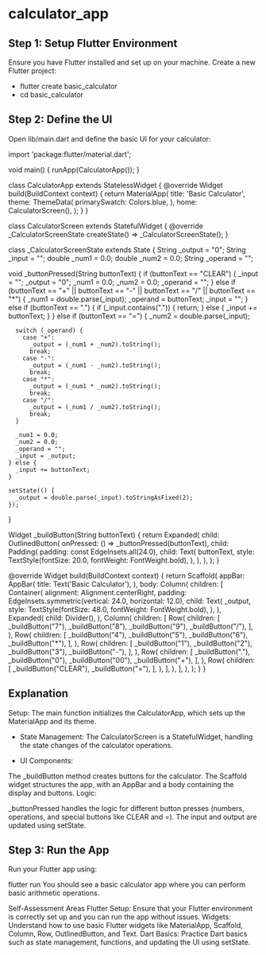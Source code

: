 # calculator_app

## Step 1: Setup Flutter Environment
Ensure you have Flutter installed and set up on your machine. Create a new Flutter project:

 
- flutter create basic_calculator
- cd basic_calculator


## Step 2: Define the UI
Open lib/main.dart and define the basic UI for your calculator:


  
import 'package:flutter/material.dart';

void main() {
  runApp(CalculatorApp());
}

class CalculatorApp extends StatelessWidget {
  @override
  Widget build(BuildContext context) {
    return MaterialApp(
      title: 'Basic Calculator',
      theme: ThemeData(
        primarySwatch: Colors.blue,
      ),
      home: CalculatorScreen(),
    );
  }
}

class CalculatorScreen extends StatefulWidget {
  @override
  _CalculatorScreenState createState() => _CalculatorScreenState();
}

class _CalculatorScreenState extends State<CalculatorScreen> {
  String _output = "0";
  String _input = "";
  double _num1 = 0.0;
  double _num2 = 0.0;
  String _operand = "";

  void _buttonPressed(String buttonText) {
    if (buttonText == "CLEAR") {
      _input = "";
      _output = "0";
      _num1 = 0.0;
      _num2 = 0.0;
      _operand = "";
    } else if (buttonText == "+" || buttonText == "-" || buttonText == "/" || buttonText == "*") {
      _num1 = double.parse(_input);
      _operand = buttonText;
      _input = "";
    } else if (buttonText == ".") {
      if (_input.contains(".")) {
        return;
      } else {
        _input += buttonText;
      }
    } else if (buttonText == "=") {
      _num2 = double.parse(_input);

      switch (_operand) {
        case "+":
          _output = (_num1 + _num2).toString();
          break;
        case "-":
          _output = (_num1 - _num2).toString();
          break;
        case "*":
          _output = (_num1 * _num2).toString();
          break;
        case "/":
          _output = (_num1 / _num2).toString();
          break;
      }

      _num1 = 0.0;
      _num2 = 0.0;
      _operand = "";
      _input = _output;
    } else {
      _input += buttonText;
    }

    setState(() {
      _output = double.parse(_input).toStringAsFixed(2);
    });
  }

  Widget _buildButton(String buttonText) {
    return Expanded(
      child: OutlinedButton(
        onPressed: () => _buttonPressed(buttonText),
        child: Padding(
          padding: const EdgeInsets.all(24.0),
          child: Text(
            buttonText,
            style: TextStyle(fontSize: 20.0, fontWeight: FontWeight.bold),
          ),
        ),
      ),
    );
  }

  @override
  Widget build(BuildContext context) {
    return Scaffold(
      appBar: AppBar(
        title: Text('Basic Calculator'),
      ),
      body: Column(
        children: <Widget>[
          Container(
            alignment: Alignment.centerRight,
            padding: EdgeInsets.symmetric(vertical: 24.0, horizontal: 12.0),
            child: Text(
              _output,
              style: TextStyle(fontSize: 48.0, fontWeight: FontWeight.bold),
            ),
          ),
          Expanded(
            child: Divider(),
          ),
          Column(
            children: [
              Row(
                children: [
                  _buildButton("7"),
                  _buildButton("8"),
                  _buildButton("9"),
                  _buildButton("/"),
                ],
              ),
              Row(
                children: [
                  _buildButton("4"),
                  _buildButton("5"),
                  _buildButton("6"),
                  _buildButton("*"),
                ],
              ),
              Row(
                children: [
                  _buildButton("1"),
                  _buildButton("2"),
                  _buildButton("3"),
                  _buildButton("-"),
                ],
              ),
              Row(
                children: [
                  _buildButton("."),
                  _buildButton("0"),
                  _buildButton("00"),
                  _buildButton("+"),
                ],
              ),
              Row(
                children: [
                  _buildButton("CLEAR"),
                  _buildButton("="),
                ],
              ),
            ],
          ),
        ],
      ),
    );
  }
}


## Explanation
Setup: The main function initializes the CalculatorApp, which sets up the MaterialApp and its theme.

- State Management: The CalculatorScreen is a StatefulWidget, handling the state changes of the calculator operations.

- UI Components:

The _buildButton method creates buttons for the calculator.
The Scaffold widget structures the app, with an AppBar and a body containing the display and buttons.
Logic:

_buttonPressed handles the logic for different button presses (numbers, operations, and special buttons like CLEAR and =).
The input and output are updated using setState.


## Step 3: Run the App
Run your Flutter app using:

 
flutter run
You should see a basic calculator app where you can perform basic arithmetic operations.

Self-Assessment Areas
Flutter Setup: Ensure that your Flutter environment is correctly set up and you can run the app without issues.
Widgets: Understand how to use basic Flutter widgets like MaterialApp, Scaffold, Column, Row, OutlinedButton, and Text.
Dart Basics: Practice Dart basics such as state management, functions, and updating the UI using setState.